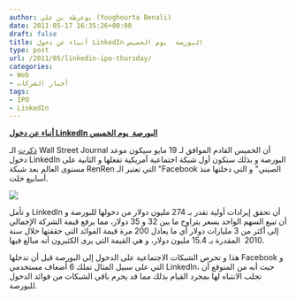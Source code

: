 ```yaml
---
author: يوغرطة بن علي (Youghourta Benali)
date: 2011-05-17 16:35:26+00:00
draft: false
title: أنباء عن دخول LinkedIn البورصة  يوم الخميس
type: post
url: /2011/05/linkedin-ipo-thursday/
categories:
- Web
- أخبار الشركات
tags:
- IPO
- LinkedIn
---
```


[**أنباء عن دخول LinkedIn البورصة  يوم الخميس**](https://www.it-scoop.com/2011/05/linkedin-ipo-thursday/)




[ذكرت](http://blogs.wsj.com/venturecapital/2011/05/16/linkedins-nyse-debut-scheduled-for-thursday/) الـ Wall Street Journal أن الخميس القادم الموافق لـ 19 مايو سيكون موعد دخول LinkedIn البورصة و بذلك ستكون أول شبكة اجتماعية أمريكية تفعلها و الثانية على مستوى العالم بعد شبكة RenRen التي تعتبر الـ "Facebook الصيني" و التي دخلتها منذ أسابيع خلت.




[![](https://www.it-scoop.com/wp-content/uploads/2011/05/linkedin-logo.jpg)
](https://www.it-scoop.com/2011/05/linkedin-ipo-thursday/)




و تأمل LinkedIn أن تحقق إيرادات أولية تقدر بـ 274 مليون دولار من دخولها للبورصة و أن تبيع السهم الواحد بسعر يتراوح ما بين 32 و 35 دولار، مما يرفع قيمة الشركة الإجمالي إلى أكثر من 3 مليارات دولار أي ما يعادل 200 مرة قيمة الفوائد التي حققتها خلال سنة 2010  المقدرة بـ 15.4 مليون دولار، و هي القيمة التي يرى الكثيرون أنه مبالغ فيها.




هذا و تحرص الشبكات الاجتماعية على الدخول إلى البورصة قبل أن تدخلها Facebook و التي على سبيل المثال تملك 6 أضعاف مستخدمي LinkedIn، حيث أنه من المتوقع أن تجلب الانتباه لها بمجرد القيام بذلك مما قد يحرم باقي الشبكات من فوائد الدخول للبورصة.



